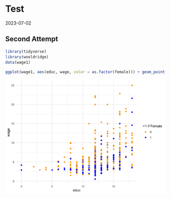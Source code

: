 Test
================
2023-07-02

## Second Attempt

``` r
library(tidyverse)
library(wooldridge)
data(wage1)
```

``` r
ggplot(wage1, aes(educ, wage, color = as.factor(female))) + geom_point() + theme_minimal() +  scale_color_manual("=1 if Female",values=c("orange","blue"))
```

![](Untitled_files/figure-gfm/unnamed-chunk-2-1.png)<!-- -->

